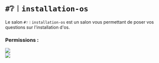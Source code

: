 # `#❔︱installation-os`
Le salon `#❔︱installation-os` est un salon vous permettant de poser vos questions sur 
l'installation d'os.

### Permissions :
![](https://img.shields.io/badge/Lecture-OUI-green?style=for-the-badge) <br/>
![](https://img.shields.io/badge/Ecriture-OUI-green?style=for-the-badge)
